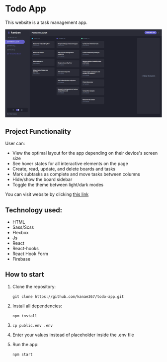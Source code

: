# Todo App

This website is a task management app.

![Preview](preview.png)

## Project Functionality

User can:

- View the optimal layout for the app depending on their device's screen size
- See hover states for all interactive elements on the page
- Create, read, update, and delete boards and tasks
- Mark subtasks as complete and move tasks between columns
- Hide/show the board sidebar
- Toggle the theme between light/dark modes

You can visit website by clicking [this link](https://works.pikulinweb.ru/todo-app)

## Technology used:

- HTML
- Sass/Scss
- Flexbox
- Js
- React
- React-hooks
- React Hook Form
- Firebase

## How to start

1. Clone the repository:

   `git clone https://github.com/kanae367/todo-app.git`

2. Install all dependencies:

   `npm install`

3. `cp public.env .env`
4. Enter your values instead of placeholder inside the .env file

5. Run the app:

   `npm start`

